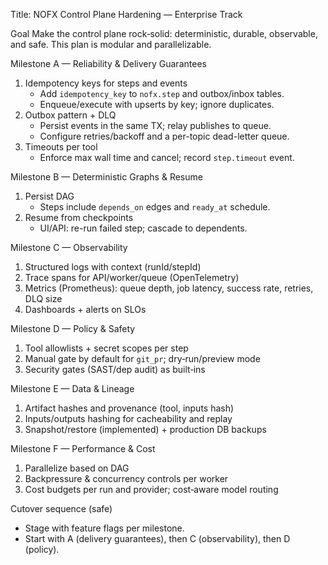 Title: NOFX Control Plane Hardening — Enterprise Track

Goal
Make the control plane rock‑solid: deterministic, durable, observable, and safe. This plan is modular and parallelizable.

Milestone A — Reliability & Delivery Guarantees
1) Idempotency keys for steps and events
   - Add `idempotency_key` to `nofx.step` and outbox/inbox tables.
   - Enqueue/execute with upserts by key; ignore duplicates.
2) Outbox pattern + DLQ
   - Persist events in the same TX; relay publishes to queue.
   - Configure retries/backoff and a per-topic dead-letter queue.
3) Timeouts per tool
   - Enforce max wall time and cancel; record `step.timeout` event.

Milestone B — Deterministic Graphs & Resume
1) Persist DAG
   - Steps include `depends_on` edges and `ready_at` schedule.
2) Resume from checkpoints
   - UI/API: re-run failed step; cascade to dependents.

Milestone C — Observability
1) Structured logs with context (runId/stepId)
2) Trace spans for API/worker/queue (OpenTelemetry)
3) Metrics (Prometheus): queue depth, job latency, success rate, retries, DLQ size
4) Dashboards + alerts on SLOs

Milestone D — Policy & Safety
1) Tool allowlists + secret scopes per step
2) Manual gate by default for `git_pr`; dry‑run/preview mode
3) Security gates (SAST/dep audit) as built‑ins

Milestone E — Data & Lineage
1) Artifact hashes and provenance (tool, inputs hash)
2) Inputs/outputs hashing for cacheability and replay
3) Snapshot/restore (implemented) + production DB backups

Milestone F — Performance & Cost
1) Parallelize based on DAG
2) Backpressure & concurrency controls per worker
3) Cost budgets per run and provider; cost‑aware model routing

Cutover sequence (safe)
- Stage with feature flags per milestone.
- Start with A (delivery guarantees), then C (observability), then D (policy).

